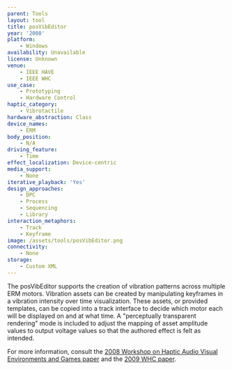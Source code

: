 ```yaml
---
parent: Tools
layout: tool
title: posVibEditor
year: '2008'
platform:
    - Windows
availability: Unavailable
license: Unknown
venue:
    - IEEE HAVE
    - IEEE WHC
use_case:
    - Prototyping
    - Hardware Control
haptic_category:
    - Vibrotactile
hardware_abstraction: Class
device_names:
    - ERM
body_position:
    - N/A
driving_feature:
    - Time
effect_localization: Device-centric
media_support:
    - None
iterative_playback: 'Yes'
design_approaches:
    - DPC
    - Process
    - Sequencing
    - Library
interaction_metaphors:
    - Track
    - Keyframe
image: /assets/tools/posVibEditor.png
connectivity:
    - None
storage:
    - Custom XML
---
```

The posVibEditor supports the creation of vibration patterns across multiple ERM motors.
Vibration assets can be created by manipulating keyframes in a vibration intensity over time visualization.
These assets, or provided templates, can be copied into a track interface to decide which motor each will be displayed on and at what time.
A "perceptually transparent rendering" mode is included to adjust the mapping of asset amplitude values to output voltage values so that the authored effect is felt as intended.

For more information, consult the [2008 Workshop on Haptic Audio Visual Environments and Games paper](https://doi.org/10.1109/HAVE.2008.4685310) and the [2009 WHC paper](https://doi.org/10.1109/WHC.2009.4810912).
